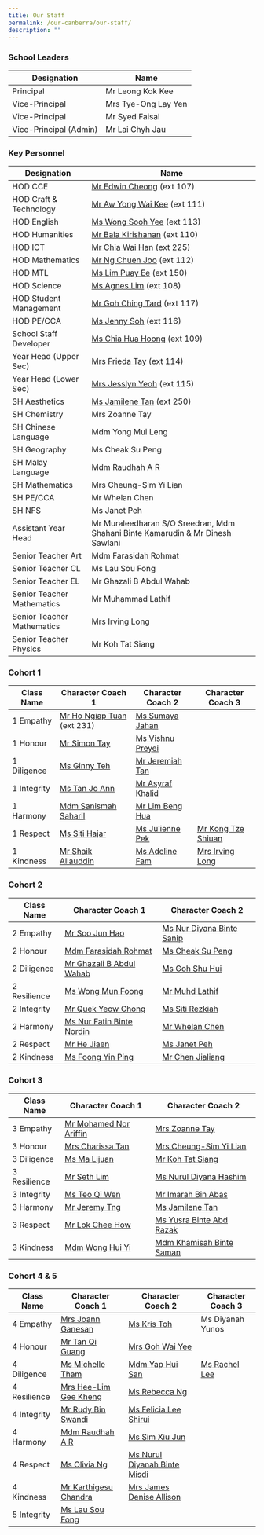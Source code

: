 ```yaml
---
title: Our Staff
permalink: /our-canberra/our-staff/
description: ""
---
```

### School Leaders

| Designation | Name |
| -------- | -------- |
|Principal|Mr Leong Kok Kee|
|Vice-Principal|Mrs Tye-Ong Lay Yen|
|Vice-Principal|Mr Syed Faisal|
|Vice-Principal (Admin)|Mr Lai Chyh Jau|

### Key Personnel

| Designation | Name |
| -------- | -------- |
|HOD CCE|[Mr Edwin Cheong](mailto:cheong_wai_tung_edwin@schools.gov.sg) (ext 107)|
|HOD Craft &amp; Technology|[Mr Aw Yong Wai Kee](mailto:aw_yong_wai_keet@schools.gov.sg) (ext 111)|
|HOD English|[Ms Wong Sooh Yee](mailto:wong_sooh_yee@schools.gov.sg) (ext 113)|
|HOD Humanities|[Mr Bala Kirishanan](mailto:bala_kirishanan@schools.gov.sg) (ext 110)|
|HOD ICT|[Mr Chia Wai Han](mailto:chia_wai_han@schools.gov.sg) (ext 225)|
|HOD Mathematics|[Mr Ng Chuen Joo](mailto:ng_chuen_joo@schools.gov.sg) (ext 112)|
|HOD MTL|[Ms Lim Puay Ee](mailto:lim_puay_ee@schools.gov.sg) (ext 150)|
|HOD Science|[Ms Agnes Lim](mailto:lim_hui_lin_agnes@schools.gov.sg) (ext 108)|
|HOD Student Management|[Mr Goh Ching Tard](mailto:goh_ching_tard@schools.gov.sg) (ext 117)|
|HOD PE/CCA|[Ms Jenny Soh](mailto:jenny_soh@schools.gov.sg) (ext 116)|
|School Staff Developer|[Ms Chia Hua Hoong](mailto:chia_hua_hoong@schools.gov.sg) (ext 109)|
|Year Head (Upper Sec)|[Mrs Frieda Tay](mailto:leong_siew_yin_frieda@schools.gov.sg) (ext 114)|
|Year Head (Lower Sec)|[Mrs Jesslyn Yeoh](mailto:lee_see_hwee@schools.gov.sg) (ext 115)|
|SH Aesthetics|[Ms Jamilene Tan](mailto:jamilene_tan_hui_peng@schools.gov.sg) (ext 250)|
|SH Chemistry|Mrs Zoanne Tay|
|SH Chinese Language|Mdm Yong Mui Leng|
|SH Geography|Ms Cheak Su Peng|
|SH Malay Language|Mdm Raudhah A R|
|SH Mathematics|Mrs Cheung-Sim Yi Lian|
|SH PE/CCA|Mr Whelan Chen|
|SH NFS|Ms Janet Peh|
|Assistant Year Head|Mr Muraleedharan S/O Sreedran, Mdm Shahani Binte Kamarudin &amp; Mr Dinesh Sawlani|
|Senior Teacher Art|Mdm Farasidah Rohmat|
|Senior Teacher CL|Ms Lau Sou Fong|
|Senior Teacher EL|Mr Ghazali B Abdul Wahab|
|Senior Teacher Mathematics|Mr Muhammad Lathif|
|Senior Teacher Mathematics|Mrs Irving Long|
|Senior Teacher Physics|Mr Koh Tat Siang|

### Cohort 1

| Class Name | Character Coach 1 | Character Coach 2 |Character Coach 3 |
| -------- | -------- | -------- | -------- |
| 1 Empathy| [Mr Ho Ngiap Tuan](mailto:ho_ngiap_tuan@schools.gov.sg) (ext 231)| [Ms Sumaya Jahan](mailto:sumaya_jahan@schools.gov.sg)|
| 1 Honour| [Mr Simon Tay](mailto:tay_seng_how@schools.gov.sg) | [Ms Vishnu Preyei](mailto:vishnu_preyei@schools.gov.sg)|
| 1 Diligence|[Ms Ginny Teh](mailto:teh_hooi_ching@schools.gov.sg)| [Mr Jeremiah Tan](mailto:jeremiah_tan_teck_xuan@schools.gov.sg)|
| 1 Integrity | [Ms Tan Jo Ann](mailto:tan_jo_ann@schools.gov.sg) | [Mr Asyraf Khalid](mailto:muhammad_asyraf_khalid@schools.gov.sg)|
| 1 Harmony| [Mdm Sanismah Saharil](mailto:sanismah_saharil@schools.gov.sg)  | [Mr Lim Beng Hua](mailto:lim_beng_hua@schools.gov.sg) |
| 1 Respect| [Ms Siti Hajar](mailto:siti_hajar_ali@schools.gov.sg)| [Ms Julienne Pek](mailto:pek_jun_lang@schools.gov.sg) | [Mr Kong Tze Shiuan](mailto:kong_tze_shiuan@schools.gov.sg) |
| 1 Kindness| [Mr Shaik Allauddin](mailto:shaik_allauddin_kamaldeen@schools.gov.sg) | [Ms Adeline Fam](mailto:fam_rongen_adeline@schools.gov.sg)| [Mrs Irving Long](mailto:irving_quah@schools.gov.sg) |

### Cohort 2

| Class Name | Character Coach 1 | Character Coach 2 |
| -------- | -------- | -------- |
| 2 Empathy    | [Mr Soo Jun Hao](mailto:soo_jun_hao@schools.gov.sg) | [Ms Nur Diyana Binte Sanip](mailto:nur_diyana_mohamad_sanip@schools.gov.sg) |
| 2 Honour     | [Mdm Farasidah Rohmat](mailto:farasidah_rohmat@schools.gov.sg) | [Ms Cheak Su Peng](mailto:cheak_su_peng@schools.gov.sg)|
| 2 Diligence     |[Mr Ghazali B Abdul Wahab](mailto:Ghazali_B_Abdul_Wahab@schools.gov.sg)| [Ms Goh Shu Hui](mailto:goh_shu_hui_b@schools.gov.sg) |
| 2 Resilience     | [Ms Wong Mun Foong](mailto:wong_mun_foong@schools.gov.sg) | [Mr Muhd Lathif](mailto:muhamad_lathif_yunus@schools.gov.sg) |
| 2 Integrity    | [Mr Quek Yeow Chong](mailto:quek_yeow_chong@schools.gov.sg) | [Ms Siti Rezkiah](mailto:siti_rezkiah_mohd_radzelee@schools.gov.sg) |
| 2 Harmony     | [Ms Nur Fatin Binte Nordin](mailto:nur_fatin_nordin@schools.gov.sg) | [Mr Whelan Chen](mailto:whelan_chen_jianming@schools.gov.sg)|
| 2 Respect     | [Mr He Jiaen](mailto:he_jiaen@schools.gov.sg) | [Ms Janet Peh](mailto:peh_chew_kher_janet@schools.gov.sg) |
| 2 Kindness     | [Ms Foong Yin Ping](mailto:foong_yin_ping@schools.gov.sg) | [Mr Chen Jialiang](mailto:chen_jialiang@schools.gov.sg) |

### Cohort 3

| Class Name | Character Coach 1 | Character Coach 2 |
| -------- | -------- | -------- |
| 3 Empathy | [Mr Mohamed Nor Ariffin](mailto:mohamed_nor_ariffin_ismail@schools.gov.sg) | [Mrs Zoanne Tay](mailto:sim_li_wen@schools.gov.sg)|
| 3 Honour | [Mrs Charissa Tan](mailto:lee_soo_erng_charissa@schools.gov.sg) | [Mrs Cheung-Sim Yi Lian](mailto:sim_yi_lian@schools.gov.sg) |
| 3 Diligence | [Ms Ma Lijuan](mailto:ma_lijuan@schools.gov.sg) | [Mr Koh Tat Siang](mailto:koh_tat_siang@schools.gov.sg) |
| 3 Resilience | [Mr Seth Lim](mailto:seth_lim_jun_hua@schools.gov.sg) | [Ms Nurul Diyana Hashim](mailto:nurul_diyana_hashim@schools.gov.sg) |
| 3 Integrity | [Ms Teo Qi Wen](mailto:teo_qi_wen@schools.gov.sg)| [Mr Imarah Bin Abas](mailto:imarah_b_abas@schools.gov.sg) |
| 3 Harmony | [Mr Jeremy Tng](mailto:jeremy_tng_ying_xiang@schools.gov.sg) | [Ms Jamilene Tan](mailto:jamilene_tan_hui_peng@schools.gov.sg) |
| 3 Respect| [Mr Lok Chee How](mailto:lok_chee_how@schools.gov.sg) | [Ms Yusra Binte Abd Razak](mailto:yusra_abd_razak@schools.gov.sg) |
| 3 Kindness |[Mdm Wong Hui Yi](mailto:wong_hui_yi@schools.gov.sg) | [Mdm Khamisah Binte Saman](mailto:khamisah_saman@schools.gov.sg) |

### Cohort 4 &amp; 5

| Class Name | Character Coach 1 | Character Coach 2 |Character Coach 3 |
| -------- | -------- | -------- | -------- |
| 4 Empathy    | [Mrs Joann Ganesan](mailto:joann_david@schools.gov.sg) | [Ms Kris Toh](mailto:toh_zi_qi@schools.gov.sg) | Ms Diyanah Yunos|
| 4 Honour     | [Mr Tan Qi Guang](mailto:tan_qi_guang@schools.gov.sg) | [Mrs Goh Wai Yee](mailto:chia_wai_yee@schools.gov.sg) |
| 4 Diligence     |[Ms Michelle Tham](mailto:tham_michelle@schools.gov.sg) | [Mdm Yap Hui San](mailto:yap_hui_san@schools.gov.sg) |[Ms Rachel Lee](mailto:lee_wen_qing_rachel@schools.gov.sg) |
| 4 Resilience     | [Mrs Hee-Lim Gee Kheng](mailto:hee_lim_gee_kheng@schools.gov.sg) | [Ms Rebecca Ng](mailto:ng_li_min_rebecca@schools.gov.sg) |
| 4 Integrity    | [Mr Rudy Bin Swandi](mailto:rudy_swandi@schools.gov.sg) | [Ms Felicia Lee Shirui](mailto:felicia_lee_shirui@schools.gov.sg) |
| 4 Harmony     | [Mdm Raudhah A R](mailto:raudhah_abdul_rahim@schools.gov.sg) | [Ms Sim Xiu Jun](mailto:sim_xiu_jun@schools.gov.sg)| 
| 4 Respect     | [Ms Olivia Ng](mailto:ng_liting_olivia@schools.gov.sg)| [Ms Nurul Diyanah Binte Misdi](mailto:nurul_diyanah_misdi@schools.gov.sg)|
| 4 Kindness     | [Mr Karthigesu Chandra](mailto:karthigesu_chandra@schools.gov.sg)| [Mrs James Denise Allison](mailto:denise_james_allison@schools.gov.sg) |
| 5 Integrity    | [Ms Lau Sou Fong](mailto:lau_sou_fong@schools.gov.sg) |